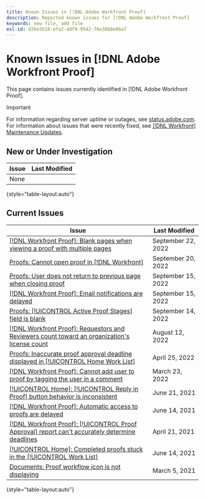 ```yaml
---
title: Known Issues in [!DNL Adobe Workfront Proof]
description: Reported known issues for [!DNL Adobe Workfront Proof]
keywords: new file, add file
exl-id: d2be5b10-efa2-4df9-9542-76e3868e0ba7
---
```

# Known Issues in [!DNL Adobe Workfront Proof]

This page contains issues currently identified in [!DNL Adobe Workfront Proof].

>[!IMPORTANT]
>
>For information regarding server uptime or outages, see [status.adobe.com](https://status.adobe.com). For information about issues that were recently fixed, see [[!DNL Workfront] Maintenance Updates](../maintenance/current-updates.md).

## New or Under Investigation

| Issue | Last Modified |
|---|---|
| None |  |

{style="table-layout:auto"}

## Current Issues

| **Issue** | **Last Modified** |
|-----------------------------------------------------------------------------------|-------------------|
| [[!DNL Workfront Proof]: Blank pages when viewing a proof with multiple pages](known-issues-workfront-proof/proof-multiple-page-proofs-have-missing-images.md) | September 22, 2022 |
| [Proofs: Cannot open proof in [!DNL Workfront]](known-issues-workfront/wf-cannot-open-proof-returns-to-doc-details.md) | September 20, 2022 |
| [Proofs: User does not return to previous page when closing proof](known-issues-workfront/wf-proofs-user-redirected-to-random-page-when-closing-proof.md) | September 15, 2022 |
| [[!DNL Workfront Proof]: Email notifications are delayed](known-issues-workfront-proof/proof-delays-receiving-email-notifications.md) | September 15, 2022 |
| [Proofs: [!UICONTROL Active Proof Stages] field is blank](known-issues-workfront/wf-documents-stages-do-not-populate-on-proof.md) | September 14, 2022 |
| [[!DNL Workfront Proof]: Requestors and Reviewers count toward an organization's license count](known-issues-workfront-proof/proof-requestor-reviewer-count-as-licenses.md) | August 12, 2022 |
| [Proofs: Inaccurate proof approval deadline displayed in [!UICONTROL Home Work List]](known-issues-workfront-proof/inaccurate-proof-approval-deadline-displayed.md) | April 25, 2022 |
| [[!DNL Workfront Proof]: Cannot add user to proof by tagging the user in a comment](known-issues-workfront-proof/cannot-add-user-to-proof.md) | March 23, 2022 |
| [[!UICONTROL Home]: [!UICONTROL Reply in Proof] button behavior is inconsistent](known-issues-workfront-proof/reply-in-proof-button-behavior-is-inconsistent.md) | June 21, 2021 |
| [[!DNL Workfront Proof]: Automatic access to proofs are delayed](known-issues-workfront-proof/automatic-access-to-proofs-are-delayed.md) | June 14, 2021 |
| [[!DNL Workfront Proof]: [!UICONTROL Proof Approval] report can't accurately determine deadlines](known-issues-workfront-proof/proof-approval-report-cant-accurately-determine-deadlines.md) | April 21, 2021 |
| [[!UICONTROL Home]: Completed proofs stuck in the [!UICONTROL Work List]](known-issues-workfront-proof/completed-proofs-stuck-in-the-work-list.md) | June 14, 2021 |
| [Documents: Proof workflow icon is not displaying](known-issues-workfront-proof/proof-workflow-icon-is-not-displaying.md) | March 5, 2021 |

{style="table-layout:auto"}
